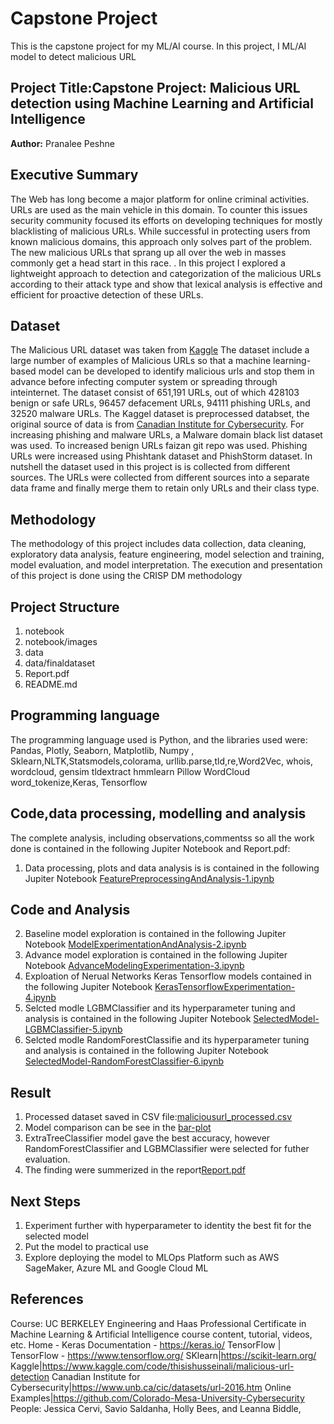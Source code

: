 # Capstone Project
This is the capstone project for my ML/AI course. In this project, I ML/AI model to detect malicious URL
## Project Title:Capstone Project: Malicious URL detection using Machine Learning and Artificial Intelligence

**Author:** Pranalee Peshne

## Executive Summary
The Web has long become a major platform for online criminal activities. URLs are used as the main vehicle in this domain. To counter this issues security community focused its efforts on developing techniques for mostly blacklisting of malicious URLs. While successful in protecting users from known malicious domains, this approach only solves part of the problem. The new malicious URLs that sprang up all over the web in masses commonly get a head start in this race. . In this project I explored a lightweight approach to detection and categorization of the malicious URLs according to their attack type and show that lexical analysis is effective and efficient for proactive detection of these URLs.
## Dataset
The Malicious URL dataset was taken from [Kaggle](https://www.kaggle.com/datasets/sid321axn/malicious-urls-dataset)
The dataset  include a large number of examples of Malicious URLs so that a machine learning-based model can be developed to identify malicious urls and stop them in advance before infecting computer system or spreading through inteinternet. The dataset consist of 651,191 URLs, out of which 428103 benign or safe URLs, 96457 defacement URLs, 94111 phishing URLs, and 32520 malware URLs. The Kaggel dataset is preprocessed databset, the original source of data is from [Canadian Institute for Cybersecurity](https://www.unb.ca/cic/datasets/url-2016.html). For increasing phishing and malware URLs, a Malware domain black list dataset was used. To increased benign URLs  faizan git repo was used. Phishing URLs were increased using Phishtank dataset and PhishStorm dataset.  In nutshell the dataset used in this project is is collected from different sources. The URLs were collected from different sources into a separate data frame and finally merge them to retain only URLs and their class type.

## Methodology
The methodology of this project includes data collection, data cleaning, exploratory data analysis, feature engineering, model selection and training, model evaluation, and model interpretation. The execution and presentation of this project is done using the CRISP DM methodology

## Project Structure
1. notebook
2. notebook/images
3. data 
4. data/finaldataset
5. Report.pdf 
6. README.md
## Programming language
The programming language used is Python, and the libraries used were: Pandas, Plotly, Seaborn, Matplotlib, Numpy , Sklearn,NLTK,Statsmodels,colorama, urllib.parse,tld,re,Word2Vec, whois, wordcloud, gensim  tldextract hmmlearn Pillow WordCloud word_tokenize,Keras, Tensorflow
## Code,data processing, modelling and analysis
The complete analysis, including observations,commentss so all the work done is contained in the following Jupiter Notebook and Report.pdf:
1. Data processing, plots and data analysis is is contained in the following Jupiter Notebook [FeaturePreprocessingAndAnalysis-1.ipynb](https://github.com/pranalee04/BH-PCMLAI-CapstoneProject/blob/main/notebook/FeaturePreprocessingAndAnalysis-1.ipynb)
## Code and Analysis
2. Baseline model exploration is contained in the following Jupiter Notebook [ModelExperimentationAndAnalysis-2.ipynb](https://github.com/pranalee04/BH-PCMLAI-CapstoneProject/blob/main/notebook/ModelExperimentationAndAnalysis-2.ipynb)
3. Advance model exploration is contained in the following Jupiter Notebook [AdvanceModelingExperimentation-3.ipynb](https://github.com/pranalee04/BH-PCMLAI-CapstoneProject/blob/main/notebook/AdvanceModelingExperimentation-3.ipynb)
4. Exploation of Nerual Networks Keras Tensorflow models contained in the following Jupiter Notebook [KerasTensorflowExperimentation-4.ipynb](https://github.com/pranalee04/BH-PCMLAI-CapstoneProject/blob/main/notebook/KerasTensorflowExperimentation-4.ipynb)
5. Selcted modle LGBMClassifier and its hyperparameter tuning and analysis is contained in the following Jupiter Notebook  [SelectedModel-LGBMClassifier-5.ipynb](https://github.com/pranalee04/BH-PCMLAI-CapstoneProject/blob/main/notebook/SelectedModel-LGBMClassifier-5.ipynb)
6. Selcted modle RandomForestClassifie and its hyperparameter tuning and analysis is contained in the following Jupiter Notebook  [SelectedModel-RandomForestClassifier-6.ipynb](https://github.com/pranalee04/BH-PCMLAI-CapstoneProject/blob/main/notebook/SelectedModel-RandomForestClassifier-6.ipynb)

## Result
1. Processed dataset saved in CSV file:[maliciousurl_processed.csv](https://github.com/pranalee04/BH-PCMLAI-CapstoneProject/tree/main/notebook/data/maliciousurl_processed.csv)
2. Model comparison can be see in the [bar-plot](https://github.com/pranalee04/BH-PCMLAI-CapstoneProject/tree/main/notebook/images/ModelAccuracyComparison)
3. ExtraTreeClassifier model gave the best accuracy, however RandomForestClassifier and LGBMClassifier were selected for futher evaluation.
4. The finding were summerized in the report[Report.pdf](https://github.com/pranalee04/BH-PCMLAI-CapstoneProject/tree/main/Report.pdf)

## Next Steps
1. Experiment further with hyperparameter to identity the best fit for the selected model
2. Put the model to practical use 
2. Explore deploying the model to MLOps Platform such as AWS SageMaker, Azure ML and Google Cloud ML

## References
 Course: UC BERKELEY Engineering and Haas Professional Certificate in Machine Learning & Artificial Intelligence course content, tutorial, videos, etc.
 Home - Keras Documentation - https://keras.io/
 TensorFlow | TensorFlow - https://www.tensorflow.org/
 SKlearn|https://scikit-learn.org/
 Kaggle|https://www.kaggle.com/code/thisishusseinali/malicious-url-detection
 Canadian Institute for Cybersecurity|https://www.unb.ca/cic/datasets/url-2016.htm
 Online Examples|https://github.com/Colorado-Mesa-University-Cybersecurity
 People: Jessica Cervi, Savio Saldanha, Holly Bees, and Leanna Biddle,


